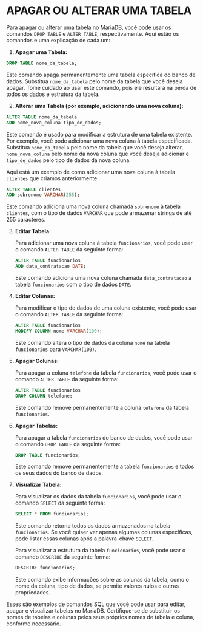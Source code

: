 # APAGAR OU ALTERAR UMA TABELA
Para apagar ou alterar uma tabela no MariaDB, você pode usar os comandos `DROP TABLE` e `ALTER TABLE`, respectivamente. Aqui estão os comandos e uma explicação de cada um:

1. **Apagar uma Tabela:**

```sql
DROP TABLE nome_da_tabela;
```

Este comando apaga permanentemente uma tabela específica do banco de dados. Substitua `nome_da_tabela` pelo nome da tabela que você deseja apagar. Tome cuidado ao usar este comando, pois ele resultará na perda de todos os dados e estrutura da tabela.

2. **Alterar uma Tabela (por exemplo, adicionando uma nova coluna):**

```sql
ALTER TABLE nome_da_tabela
ADD nome_nova_coluna tipo_de_dados;
```

Este comando é usado para modificar a estrutura de uma tabela existente. Por exemplo, você pode adicionar uma nova coluna à tabela especificada. Substitua `nome_da_tabela` pelo nome da tabela que você deseja alterar, `nome_nova_coluna` pelo nome da nova coluna que você deseja adicionar e `tipo_de_dados` pelo tipo de dados da nova coluna.

Aqui está um exemplo de como adicionar uma nova coluna à tabela `clientes` que criamos anteriormente:

```sql
ALTER TABLE clientes
ADD sobrenome VARCHAR(255);
```

Este comando adiciona uma nova coluna chamada `sobrenome` à tabela `clientes`, com o tipo de dados `VARCHAR` que pode armazenar strings de até 255 caracteres.

3. **Editar Tabela:**
   
   Para adicionar uma nova coluna à tabela `funcionarios`, você pode usar o comando `ALTER TABLE` da seguinte forma:

   ```sql
   ALTER TABLE funcionarios
   ADD data_contratacao DATE;
   ```

   Este comando adiciona uma nova coluna chamada `data_contratacao` à tabela `funcionarios` com o tipo de dados `DATE`.

4. **Editar Colunas:**
   
   Para modificar o tipo de dados de uma coluna existente, você pode usar o comando `ALTER TABLE` da seguinte forma:

   ```sql
   ALTER TABLE funcionarios
   MODIFY COLUMN nome VARCHAR(100);
   ```

   Este comando altera o tipo de dados da coluna `nome` na tabela `funcionarios` para `VARCHAR(100)`.

5. **Apagar Colunas:**
   
   Para apagar a coluna `telefone` da tabela `funcionarios`, você pode usar o comando `ALTER TABLE` da seguinte forma:

   ```sql
   ALTER TABLE funcionarios
   DROP COLUMN telefone;
   ```

   Este comando remove permanentemente a coluna `telefone` da tabela `funcionarios`.

6. **Apagar Tabelas:**
   
   Para apagar a tabela `funcionarios` do banco de dados, você pode usar o comando `DROP TABLE` da seguinte forma:

   ```sql
   DROP TABLE funcionarios;
   ```

   Este comando remove permanentemente a tabela `funcionarios` e todos os seus dados do banco de dados.

7. **Visualizar Tabela:**
   
   Para visualizar os dados da tabela `funcionarios`, você pode usar o comando `SELECT` da seguinte forma:

   ```sql
   SELECT * FROM funcionarios;
   ```

   Este comando retorna todos os dados armazenados na tabela `funcionarios`. Se você quiser ver apenas algumas colunas específicas, pode listar essas colunas após a palavra-chave `SELECT`.

   Para visualizar a estrutura da tabela `funcionarios`, você pode usar o comando `DESCRIBE` da seguinte forma:

   ```sql
   DESCRIBE funcionarios;
   ```

   Este comando exibe informações sobre as colunas da tabela, como o nome da coluna, tipo de dados, se permite valores nulos e outras propriedades.

Esses são exemplos de comandos SQL que você pode usar para editar, apagar e visualizar tabelas no MariaDB. Certifique-se de substituir os nomes de tabelas e colunas pelos seus próprios nomes de tabela e coluna, conforme necessário.